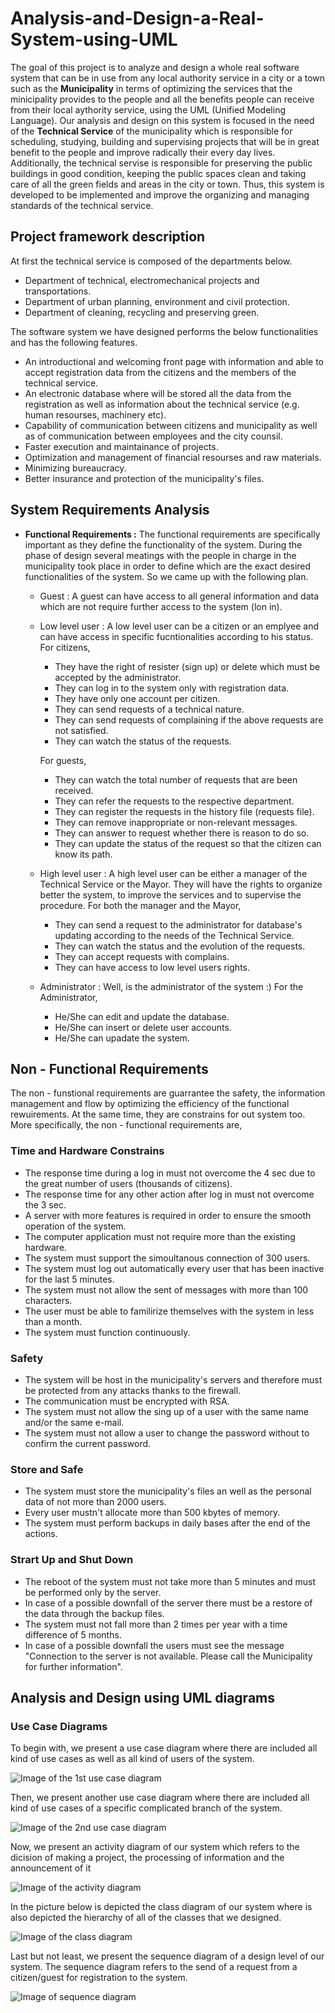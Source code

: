 # Analysis-and-Design-a-Real-System-using-UML
The goal of this project is to analyze and design a whole real software system that can be in use from any local authority service in a city or a town such as the **Municipality** in terms of optimizing the services that the minicipality provides to the people and all the benefits people can receive from their local aythority service, using the UML (Unified Modeling Language). Our analysis and design on this system is focused in the need of the **Technical Service** of the municipality which is responsible for scheduling, studying, building and supervising projects that will be in great benefit to the people and improve radically their every day lives. Additionally, the technical servise is responsible for preserving the public buildings in good condition, keeping the public spaces clean and taking care of all the green fields and areas in the city or town. Thus, this system is developed to be implemented and improve the organizing and managing standards of the technical service.
## Project framework description
At first the technical service is composed of the departments below.
- Department of technical, electromechanical projects and transportations.
- Department of urban planning, environment and civil protection.
- Department of cleaning, recycling and preserving green.  

The software system we have designed performs the below functionalities and has the following features.
- An introductional and welcoming front page with information and able to accept registration data from the citizens and the members of the technical service.
- An electronic database where will be stored all the data from the registration as well as information about the technical service (e.g. human resourses, machinery etc).
- Capability of communication between citizens and municipality as well as of communication between employees and the city counsil.
- Faster execution and maintainance of projects.
- Optimization and management of financial resourses and raw materials.
- Minimizing bureaucracy.
- Better insurance and protection of the municipality's files.
## System Requirements Analysis
- **Functional Requirements :** The functional requirements are specifically important as they define the functionality of the system. During the phase of design several meatings with the people in charge in the municipality took place in order to define which are the exact desired functionalities of the system. So we came up with the following plan.
  - Guest : A guest can have access to all general information and data which are not require further access to the system (lon in).
  - Low level user : A low level user can be a citizen or an emplyee and can have access in specific fucntionalities according to his status. For citizens,
    - They have the right of resister (sign up) or delete which must be accepted by the administrator.
    - They can log in to the system only with registration data.
    - They have only one account per citizen.
    - They can send requests of a technical nature.
    - They can send requests of complaining if the above requests are not satisfied.
    - They can watch the status of the requests.
    
    For guests,
    - They can watch the total number of requests that are been received.
    - They can refer the requests to the respective department.
    - They can register the requests in the history file (requests file).
    - They can remove inappropriate or non-relevant messages.
    - They can answer to request whether there is reason to do so.
    - They can update the status of the request so that the citizen can know its path.
  - High level user : A high level user can be either a manager of the Technical Service or the Mayor. They will have the rights to organize better the system, to improve the services and to supervise the procedure. For both the manager and the Mayor,
    - They can send a request to the administrator for database's updating according to the needs of the Technical Service.
    - They can watch the status and the evolution of the requests.
    - They can accept requests with complains.
    - They can have access to low level users rights.
  - Administrator : Well, is the administrator of the system :) For the Administrator,
    - He/She can edit and update the database.
    - He/She can insert or delete user accounts.
    - He/She can upadate the system.
## Non - Functional Requirements
The non - funstional requirements are guarrantee the safety, the information management and flow by optimizing the efficiency of the functional rewuirements. At the same time, they are constrains for out system too. More specifically, the non - functional requirements are,
### Time and Hardware Constrains
- The response time during a log in must not overcome the 4 sec due to the great number of users (thousands of citizens).
- The response time for any other action after log in must not overcome the 3 sec.
- A server with more features is required in order to ensure the smooth operation of the system.
- The computer application must not require more than the existing hardware.
- The system must support the simoultanous connection of 300 users.
- The system must log out automatically every user that has been inactive for the last 5 minutes.
- The system must not allow the sent of messages with more than 100 characters.
- The user must be able to familirize themselves with the system in less than a month.
- The system must function continuously.
### Safety
- The system will be host in the municipality's servers and therefore must be protected from any attacks thanks to the firewall.
- The communication must be encrypted with RSA.
- The system must not allow the sing up of a user with the same name and/or the same e-mail.
- The system must not allow a user to change the password without to confirm the current password.
### Store and Safe
- The system must store the municipality's files an well as the personal data of not more than 2000 users.
- Every user mustn't allocate more than 500 kbytes of memory.
- The system must perform backups in daily bases after the end of the actions.
### Strart Up and Shut Down
- The reboot of the system must not take more than 5 minutes and must be performed only by the server.
- In case of a possible downfall of the server there must be a restore of the data through the backup files.
- The system must not fall more than 2 times per year with a time difference of 5 months.
- In case of a possible downfall the users must see the message "Connection to the server is not available. Please call the Municipality for further information".
## Analysis and Design using UML diagrams
### Use Case Diagrams
To begin with, we present a use case diagram where there are included all kind of use cases as well as all kind of users of the system.

![Image of the 1st use case diagram](https://github.com/ekaratarakis/Analysis-and-Design-a-Real-System-using-UML/blob/master/UML%20Diagrams/useCaseDiagram1.jpg)

Then, we present another use case diagram where there are included all kind of use cases of a specific complicated branch of the system.

![Image of the 2nd use case diagram](https://github.com/ekaratarakis/Analysis-and-Design-a-Real-System-using-UML/blob/master/UML%20Diagrams/useCaseDaiagram2.jpg)

Now, we present an activity diagram of our system which refers to the dicision of making a project, the processing of information and the announcement of it

![Image of the activity diagram](https://github.com/ekaratarakis/Analysis-and-Design-a-Real-System-using-UML/blob/master/UML%20Diagrams/activityDiagram.jpg)

In the picture below is depicted the class diagram of our system where is also depicted the hierarchy of all of the classes that we designed.

![Image of the class diagram](https://github.com/ekaratarakis/Analysis-and-Design-a-Real-System-using-UML/blob/master/UML%20Diagrams/classDiagram.jpg)

Last but not least, we present the sequence diagram of a design level of our system. The sequence diagram refers to the send of a request from a citizen/guest for registration to the system.

![Image of sequence diagram](https://github.com/ekaratarakis/Analysis-and-Design-a-Real-System-using-UML/blob/master/UML%20Diagrams/sequenceDiagram.jpg)
